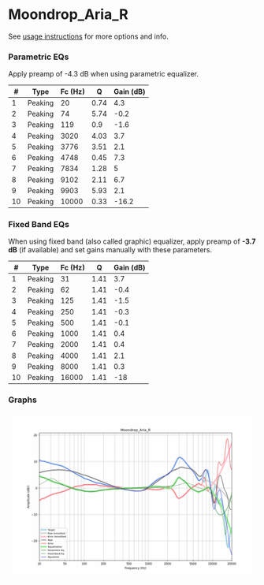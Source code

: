 # Moondrop_Aria_R
See [usage instructions](https://github.com/jaakkopasanen/AutoEq#usage) for more options and info.

### Parametric EQs
Apply preamp of -4.3 dB when using parametric equalizer.

|   # | Type    |   Fc (Hz) |    Q |   Gain (dB) |
|-----|---------|-----------|------|-------------|
|   1 | Peaking |        20 | 0.74 |         4.3 |
|   2 | Peaking |        74 | 5.74 |        -0.2 |
|   3 | Peaking |       119 | 0.9  |        -1.6 |
|   4 | Peaking |      3020 | 4.03 |         3.7 |
|   5 | Peaking |      3776 | 3.51 |         2.1 |
|   6 | Peaking |      4748 | 0.45 |         7.3 |
|   7 | Peaking |      7834 | 1.28 |         5   |
|   8 | Peaking |      9102 | 2.11 |         6.7 |
|   9 | Peaking |      9903 | 5.93 |         2.1 |
|  10 | Peaking |     10000 | 0.33 |       -16.2 |

### Fixed Band EQs
When using fixed band (also called graphic) equalizer, apply preamp of **-3.7 dB** (if available) and set gains manually with these parameters.

|   # | Type    |   Fc (Hz) |    Q |   Gain (dB) |
|-----|---------|-----------|------|-------------|
|   1 | Peaking |        31 | 1.41 |         3.7 |
|   2 | Peaking |        62 | 1.41 |        -0.4 |
|   3 | Peaking |       125 | 1.41 |        -1.5 |
|   4 | Peaking |       250 | 1.41 |        -0.3 |
|   5 | Peaking |       500 | 1.41 |        -0.1 |
|   6 | Peaking |      1000 | 1.41 |         0.4 |
|   7 | Peaking |      2000 | 1.41 |         0.4 |
|   8 | Peaking |      4000 | 1.41 |         2.1 |
|   9 | Peaking |      8000 | 1.41 |         0.3 |
|  10 | Peaking |     16000 | 1.41 |       -18   |

### Graphs
![](./Moondrop_Aria_R.png)
